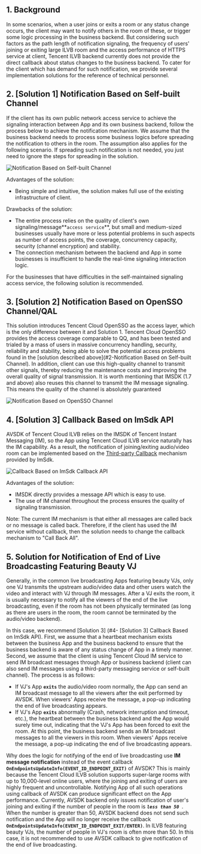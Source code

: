 ## 1. Background

In some scenarios, when a user joins or exits a room or any status change occurs, the client may want to notify others in the room of these, or trigger some logic processing in the business backend. But considering such factors as the path length of notification signaling, the frequency of users' joining or exiting large ILVB room and the access performance of HTTPS service at client, Tencent ILVB backend currently does not provide the direct callback about status changes to the business backend. To cater for the client which has demand for such notification, we provide several implementation solutions for the reference of technical personnel.

## 2. [Solution 1] Notification Based on Self-built Channel

If the client has its own public network access service to achieve the signaling interaction between App and its own business backend, follow the process below to achieve the notification mechanism. We assume that the business backend needs to process some business logics before spreading the notification to others in the room. The assumption also applies for the following scenario. If spreading such notification is not needed, you just need to ignore the steps for spreading in the solution.

![Notification Based on Self-built Channel](//mccdn.qcloud.com/img56cdd27e26d02.png)

Advantages of the solution:  

+ Being simple and intuitive, the solution makes full use of the existing infrastructure of client.

Drawbacks of the solution:

+ The entire process relies on the quality of client's own signaling/message**`access service`**, but small and medium-sized businesses usually have more or less potential problems in such aspects as number of access points, the coverage, concurrency capacity, security (channel encryption) and stability.
+ The connection mechanism between the backend and App in some businesses is insufficient to handle the real-time signaling interaction logic.

For the businesses that have difficulties in the self-maintained signaling access service, the following solution is recommended.

## 3. [Solution 2] Notification Based on OpenSSO Channel/QAL

This solution introduces Tencent Cloud OpenSSO as the access layer, which is the only difference between it and Solution 1. Tencent Cloud OpenSSO provides the access coverage comparable to QQ, and has been tested and trialed by a mass of users in massive concurrency handling, security, reliability and stability, being able to solve the potential access problems found in the [solution described above](#2-Notification Based on Self-built Channel). In addition, client can use this high-quality channel to transmit other signals, thereby reducing the maintenance costs and improving the overall quality of signal transmission. It is worth mentioning that IMSDK (1.7 and above) also reuses this channel to transmit the IM message signaling. This means the quality of the channel is absolutely guaranteed 

![Notification Based on OpenSSO Channel](//mccdn.qcloud.com/img56cdd2d9be4d0.png)

## 4. [Solution 3] Callback Based on ImSdk API

AVSDK of Tencent Cloud ILVB relies on the IMSDK of Tencent Instant Messaging (IM), so the App using Tencent Cloud ILVB service naturally has the IM capability. As a result, the notification of joining/exiting audio/video room can be implemented based on the [Third-party Callback](http://avc.qcloud.com/wiki2.0/im/第三方回调/第三方回调简介/第三方回调简介.html) mechanism provided by ImSdk.

![Callback Based on ImSdk Callback API](//mccdn.qcloud.com/img56cdd457088cf.png)

Advantages of the solution:

+ IMSDK directly provides a message API which is easy to use.
+ The use of IM channel throughout the process ensures the quality of signaling transmission.

Note: The current IM mechanism is that either all messages are called back or no message is called back. Therefore, if the client has used the IM service without callback, then the solution needs to change the callback mechanism to "Call Back All".

## 5. Solution for Notification of End of Live Broadcasting Featuring Beauty VJ

Generally, in the common live broadcasting Apps featuring beauty VJs, only one VJ transmits the upstream audio/video data and other users watch the video and interact with VJ through IM messages. After a VJ exits the room, it is usually necessary to notify all the viewers of the end of the live broadcasting, even if the room has not been physically terminated (as long as there are users in the room, the room cannot be terminated by the audio/video backend).

In this case, we recommend [Solution 3] (#4- [Solution 3] Callback Based on ImSdk API). First, we assume that a heartbeat mechanism exists between the business App and the business backend to ensure that the business backend is aware of any status change of App in a timely manner. Second, we assume that the client is using Tencent Cloud IM service to send IM broadcast messages through App or business backend (client can also send IM messages using a third-party messaging service or self-built channel). The process is as follows:
- If VJ's App **`exits`** the audio/video room normally, the App can send an IM broadcast message to all the viewers after the exit performed by AVSDK. When viewers' Apps receive the message, a pop-up indicating the end of live broadcasting appears.
- If VJ's App **`exits`** abnormally (Crash, network interruption and timeout, etc.), the heartbeat between the business backend and the App would surely time out, indicating that the VJ's App has been forced to exit the room. At this point, the business backend sends an IM broadcast messages to all the viewers in this room. When viewers' Apps receive the message, a pop-up indicating the end of live broadcasting appears.

Why does the logic for notifying of the end of live broadcasting use **IM message notification** instead of the event callback **`OnEndpointsUpdateInfo(EVENT_ID_ENDPOINT_EXIT)`** of AVSDK? This is mainly because the Tencent Cloud ILVB solution supports super-large rooms with up to 10,000-level online users, where the joining and exiting of users are highly frequent and uncontrollable. Notifying App of all such operations using callback of AVSDK can produce significant effect on the App performance. Currently, AVSDK backend only issues notification of user's joining and exiting if the number of people in the room is ***`less than 50 `***. When the number is greater than 50, AVSDK backend does not send such notification and the App will no longer receive the callback **`OnEndpointsUpdateInfo(EVENT_ID_ENDPOINT_EXIT/ENTER)`**. In ILVB featuring beauty VJs, the number of people in VJ's room is often more than 50. In this case, it is not recommended to use AVSDK callback to give notification of the end of live broadcasting.
